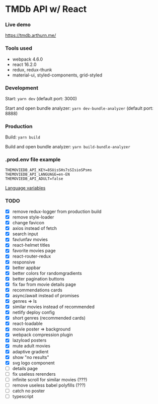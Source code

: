 # TMDb API w/ React

### Live demo

https://tmdb.arthurn.me/

### Tools used

- webpack 4.6.0
- react 16.2.0
- redux, redux-thunk
- material-ui, styled-components, grid-styled

### Development

Start: `yarn dev` (default port: 3000)

Start and open bundle analyzer: `yarn dev-bundle-analyzer` (default port: 8888)

### Production

Build: `yarn build`

Build and open bundle analyzer: `yarn build-bundle-analyzer`

### .prod.env file example

```
THEMOVIEDB_API_KEY=8SUisSHs7sSIsioSPsms
THEMOVIEDB_API_LANGUAGE=en-EN
THEMOVIEDB_API_ADULT=false
```

[Language variables](https://developers.themoviedb.org/3/getting-started/languages)

### TODO

- [x] remove redux-logger from production build
- [x] remove style-loader
- [x] change favicon
- [x] axios instead of fetch
- [x] search input
- [x] fav/unfav movies
- [x] react-helmet titles
- [x] favorite movies page
- [x] react-router-redux
- [x] responsive
- [x] better appbar
- [x] better colors for randomgradients
- [x] better pagination buttons
- [x] fix fav from movie details page
- [x] recommendations cards
- [x] async/await instead of promises
- [x] genres => ls
- [x] similar movies instead of recommended
- [x] netlify deploy config
- [x] short genres (recommended cards)
- [x] react-loadable
- [x] movie poster => background
- [x] webpack compression plugin
- [x] lazyload posters
- [x] mute adult movies
- [x] adaptive gradient
- [x] show "no results"
- [x] svg logo component
- [ ] details page
- [ ] fix useless rerenders
- [ ] infinite scroll for similar movies (???)
- [ ] remove useless babel polyfills (???)
- [ ] catch no poster
- [ ] typescript

